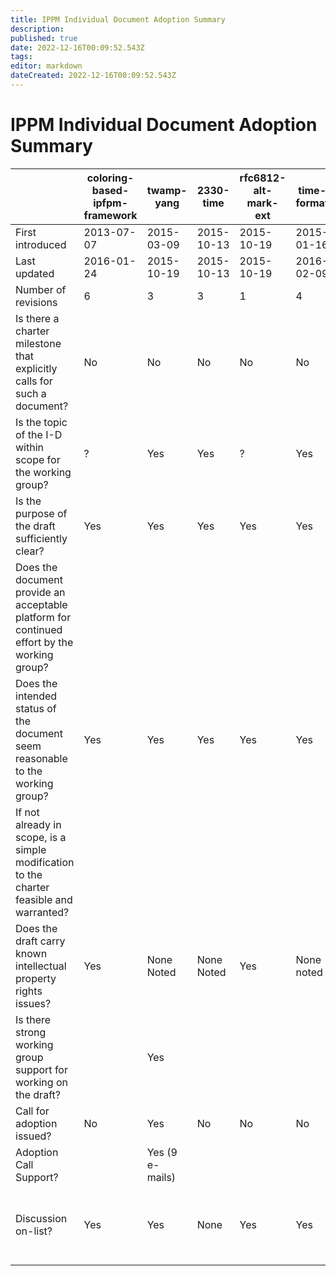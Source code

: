 ```yaml
---
title: IPPM Individual Document Adoption Summary
description: 
published: true
date: 2022-12-16T00:09:52.543Z
tags: 
editor: markdown
dateCreated: 2022-12-16T00:09:52.543Z
---
```


# IPPM Individual Document Adoption Summary


|                                                                                             | coloring-based-ipfpm-framework | twamp-yang      | 2330-time  | rfc6812-alt-mark-ext | time-format | initial-registry | twamp-light-yang | 2330-stdform-typep | ippm-p3m                                                   | monitor-methodology-services-kpi  |
|---------------------------------------------------------------------------------------------|--------------------------------|-----------------|------------|----------------------|-------------|------------------|------------------|--------------------|------------------------------------------------------------|-----------------------------------|
| First introduced                                                                            | 2013-07-07                     | 2015-03-09      | 2015-10-13 | 2015-10-19           | 2015-01-16  | 2015-07-06       | 2015-07-06       | 2015-08-06         | 2015-03-05                                                 | 2015-06-29                        |
| Last updated                                                                                | 2016-01-24                     | 2015-10-19      | 2015-10-13 | 2015-10-19           | 2016-02-09  | 2016-02-21       | 2016-01-05       | 2015-12-11         | 2015-10-19                                                 | 2015-10-05                        |
| Number of revisions                                                                         | 6                              | 3               | 3          | 1                    | 4           | 5                | 2                | 3                  | 3                                                          | 2                                 |
| Is there a charter milestone that explicitly calls for such a document?                     | No                             | No              | No         | No                   | No          | No               | No               | No                 | No                                                         | No                                |
| Is the topic of the I-D within scope for the working group?                                 | ?                              | Yes             | Yes        | ?                    | Yes         | Yes              | ?                | Yes                | Yes                                                        |  Yes                              |
| Is the purpose of the draft sufficiently clear?                                             | Yes                            | Yes             | Yes        | Yes                  | Yes         | Yes              | Yes              | Yes                | Yes                                                        | Yes                               |
| Does the document provide an acceptable platform for continued effort by the working group? |                                |                 |            |                      |             |                  |                  |                    |                                                            |                                   |
| Does the intended status of the document seem reasonable to the working group?              | Yes                            | Yes             | Yes        | Yes                  | Yes         | Yes              | Yes              | Yes                | Yes                                                        | Yes                               |
| If not already in scope, is a simple modification to the charter feasible and warranted?    |                                |                 |            |                      |             |                  |                  |                    |                                                            |                                   |
| Does the draft carry known intellectual property rights issues?                             | Yes                            | None Noted      | None Noted | Yes                  | None noted  | None noted       | None noted       | None noted         | Yes                                                        | Yes                               |
| Is there strong working group support for working on the draft?                             |                                | Yes             |            |                      |             |                  |                  |                    |                                                            |                                   |
| Call for adoption issued?                                                                   | No                             | Yes             | No         | No                   | No          | Yes              | No               | No                 | No                                                         | No                                |
| Adoption Call Support?                                                                      |                                | Yes (9 e-mails) |            |                      |             | Yes (5 e-mails)  |                  |                    |                                                            |                                   |
| Discussion on-list?                                                                         | Yes                            | Yes             | None       | Yes                  | Yes         | Yes              | None             | Yes                | Some, although calls for discussion went mostly unanswered | Yes                               |
                                                               
